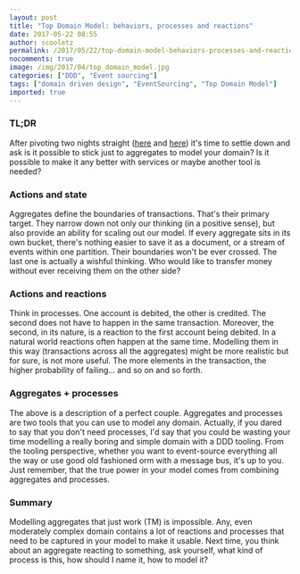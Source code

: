 ```yaml
---
layout: post
title: "Top Domain Model: behaviors, processes and reactions"
date: 2017-05-22 08:55
author: scooletz
permalink: /2017/05/22/top-domain-model-behaviors-processes-and-reactions/
nocomments: true
image: /img/2017/04/top_domain_model.jpg
categories: ["DDD", "Event sourcing"]
tags: ["domain driven design", "EventSourcing", "Top Domain Model"]
imported: true
---
```


### TL;DR

After pivoting two nights straight ([here](http://blog.scooletz.com/2017/05/08/top-domain-model-ive-been-pivoting-all-night-long) and [here](http://blog.scooletz.com/2017/05/15/top-domain-model-ive-been-pivoting-all-night-long-again)) it's time to settle down and ask is it possible to stick just to aggregates to model your domain? Is it possible to make it any better with services or maybe another tool is needed?

### Actions and state

Aggregates define the boundaries of transactions. That's their primary target. They narrow down not only our thinking (in a positive sense), but also provide an ability for scaling out our model. If every aggregate sits in its own bucket, there's nothing easier to save it as a document, or a stream of events within one partition. Their boundaries won't be ever crossed. The last one is actually a wishful thinking. Who would like to transfer money without ever receiving them on the other side?

### Actions and reactions

Think in processes. One account is debited, the other is credited. The second does not have to happen in the same transaction. Moreover, the second, in its nature, is a reaction to the first account being debited. In a natural world reactions often happen at the same time. Modelling them in this way (transactions across all the aggregates) might be more realistic but for sure, is not more useful. The more elements in the transaction, the higher probability of failing... and so on and so forth.

### Aggregates + processes

The above is a description of a perfect couple. Aggregates and processes are two tools that you can use to model any domain. Actually, if you dared to say that you don't need processes, I'd say that you could be wasting your time modelling a really boring and simple domain with a DDD tooling. From the tooling perspective, whether you want to event-source everything all the way or use good old fashioned orm with a message bus, it's up to you. Just remember, that the true power in your model comes from combining aggregates and processes.

### Summary

Modelling aggregates that just work (TM) is impossible. Any, even moderately complex domain contains a lot of reactions and processes that need to be captured in your model to make it usable. Next time, you think about an aggregate reacting to something, ask yourself, what kind of process is this, how should I name it, how to model it?
